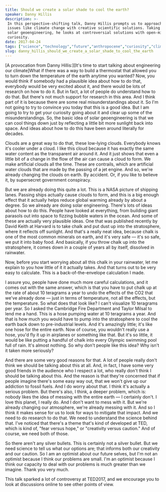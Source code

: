 ```yaml
---
title: Should we create a solar shade to cool the earth?
speaker: Danny Hillis
description: >-
 In this perspective-shifting talk, Danny Hillis prompts us to approach global
 issues like climate change with creative scientific solutions. Taking a stand for
 solar geoengineering, he looks at controversial solutions with open-minded
 curiosity.
date: 2017-04-24
tags: ["science","technology","future","anthropocene","curiosity","climate-change","social-change","society"]
slug: danny_hillis_should_we_create_a_solar_shade_to_cool_the_earth
---
```


[A provocation from Danny Hillis:][It's time to start talking about engineering our
climate]What if there was a way to build a thermostat that allowed you to turn down the
temperature of the earth anytime you wanted? Now, you would think if somebody had a
plausible idea about how to do that, everybody would be very excited about it, and there
would be lots of research on how to do it. But in fact, a lot of people do understand how
to do that. But there's not much support for research in this area. And I think part of it
is because there are some real misunderstandings about it. So I'm not going to try to
convince you today that this is a good idea. But I am going to try to get your curiosity
going about it and clear up some of the misunderstandings. So, the basic idea of solar
geoengineering is that we can cool things down just by reflecting a little bit more
sunlight back into space. And ideas about how to do this have been around literally for
decades.

Clouds are a great way to do that, these low-lying clouds. Everybody knows it's cooler
under a cloud. I like this cloud because it has exactly the same water content as the
transparent air around it. And it just shows that even a little bit of a change in the
flow of the air can cause a cloud to form. We make artificial clouds all the time. These
are contrails, which are artificial water clouds that are made by the passing of a jet
engine. And so, we're already changing the clouds on earth. By accident. Or, if you like
to believe it, by supersecret government conspiracy.

But we are already doing this quite a lot. This is a NASA picture of shipping lanes.
Passing ships actually cause clouds to form, and this is a big enough effect that it
actually helps reduce global warming already by about a degree. So we already are doing
solar engineering. There's lots of ideas about how to do this. People have looked at
everything, from building giant parasols out into space to fizzing bubble waters in the
ocean. And some of these are actually very plausible ideas. One that was published
recently by David Keith at Harvard is to take chalk and put dust up into the stratosphere,
where it reflects off sunlight. And that's a really neat idea, because chalk is one of the
most common minerals on earth, and it's very safe — it's so safe, we put it into baby
food. And basically, if you throw chalk up into the stratosphere, it comes down in a
couple of years all by itself, dissolved in rainwater.

Now, before you start worrying about all this chalk in your rainwater, let me explain to
you how little of it it actually takes. And that turns out to be very easy to calculate.
This is a back-of-the-envelope calculation I made.

I assure you, people have done much more careful calculations, and it comes out with the
same answer, which is that you have to put chalk up at the rate of about 10 teragrams a
year to undo the effects of the CO2 that we've already done — just in terms of
temperature, not all the effects, but the temperature. So what does that look like? I
can't visualize 10 teragrams per year. So I asked the Cambridge Fire Department and Taylor
Milsal to lend me a hand. This is a hose pumping water at 10 teragrams a year. And that is
how much you would have to pump into the stratosphere to cool the earth back down to
pre-industrial levels. And it's amazingly little; it's like one hose for the entire earth.
Now of course, you wouldn't really use a hose, you'd fly it up in airplanes or something
like that. But it's so little, it would be like putting a handful of chalk into every
Olympic swimming pool full of rain. It's almost nothing. So why don't people like this
idea? Why isn't it taken more seriously?

And there are some very good reasons for that. A lot of people really don't think we
should be talking about this at all. And, in fact, I have some very good friends in the
audience who I respect a lot, who really don't think I should be talking about this. And
the reason is that they're concerned that if people imagine there's some easy way out,
that we won't give up our addiction to fossil fuels. And I do worry about that. I think
it's actually a serious problem. But there's also, I think, a deeper problem, which is:
nobody likes the idea of messing with the entire earth — I certainly don't. I love this
planet, I really do. And I don't want to mess with it. But we're already changing our
atmosphere, we're already messing with it. And so I think it makes sense for us to look
for ways to mitigate that impact. And we need to do research to do that. We need to
understand the science behind that. I've noticed that there's a theme that's kind of
developed at TED, which is kind of, "fear versus hope," or "creativity versus caution."
And of course, we need both of those.

So there aren't any silver bullets. This is certainly not a silver bullet. But we need
science to tell us what our options are; that informs both our creativity and our caution.
So I am an optimist about our future selves, but I'm not an optimist because I think our
problems are small. I'm an optimist because I think our capacity to deal with our problems
is much greater than we imagine. Thank you very much.

This talk sparked a lot of controversy at TED2017, and we encourage you to look at
discussions online to see other points of view.

<!--
ad_duration=3.33
comment_count=55
event="TED2017"
external_start_time=0
has_talk_citation=1
intro_duration=11.82
is_subtitle_required="False"
is_talk_featured="True"
language="en"
language_swap="False"
native_language="en"
number_of_related_talks=6
number_of_speakers=1
number_of_subtitled_videos=19
number_of_tags=8
number_of_talk_download_languages=19
number_of_talk_more_resources=0
number_of_talk_recommendations=1
number_of_talks_take_actions=0
post_ad_duration=0.83
published_timestamp="2018-04-05 14:48:27"
recording_date="2017-04-24"
speaker_description="Computer theorist"
speaker_is_published=1
speaker_name="Danny Hillis"
talk_more_resources=[]
talk_name="Should we create a solar shade to cool the earth?"
talk_recommendations_blurb="More resources curated by Danny Hillis"
talks_tags=["science","technology","future","anthropocene","curiosity","climate-change","social-change","society"]
talks_take_action=[]
url_audio="https://download.ted.com/talks/DannyHillis_2017.mp3?apikey=acme-roadrunner"
url_photo_speaker="https://pe.tedcdn.com/images/ted/9e001dad9c1a45caa23a52328f8aa33a256f18ab_254x191.jpg"
url_photo_talk="https://s3.amazonaws.com/talkstar-photos/uploads/7fc2b167-0daf-4777-a062-331822abab59/DannyHillis_2017-embed.jpg"
url_webpage="https://www.ted.com/talks/danny_hillis_should_we_create_a_solar_shade_to_cool_the_earth"
video_type_name="TED Stage Talk"
-->